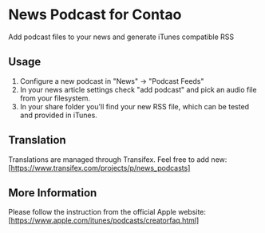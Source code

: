 # News Podcast for Contao

Add podcast files to your news and generate iTunes compatible RSS

## Usage
1. Configure a new podcast in "News" -> "Podcast Feeds"
2. In your news article settings check "add podcast" and pick an audio file from your filesystem.
3. In your share folder you'll find your new RSS file, which can be tested and provided in iTunes.

## Translation
Translations are managed through Transifex. Feel free to add new: [https://www.transifex.com/projects/p/news_podcasts]

## More Information
Please follow the instruction from the official Apple website: [https://www.apple.com/itunes/podcasts/creatorfaq.html]